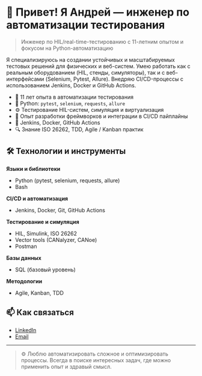 # 👋 Привет! Я Андрей — инженер по автоматизации тестирования

> Инженер по HIL/real-time-тестированию с 11-летним опытом и фокусом на Python-автоматизацию

Я специализируюсь на создании устойчивых и масштабируемых тестовых решений для физических и веб-систем. Умею работать как с реальным оборудованием (HIL, стенды, симуляторы), так и с веб-интерфейсами (Selenium, Pytest, Allure). Внедряю CI/CD-процессы с использованием Jenkins, Docker и GitHub Actions.

- 🧪 11 лет опыта в автоматизации тестирования
- 🐍 Python: `pytest`, `selenium`, `requests`, `allure`
- ⚙️ Тестирование HIL-систем, симуляция и виртуализация
- 🚀 Опыт разработки фреймворков и интеграции в CI/CD пайплайны
- 🔄 Jenkins, Docker, GitHub Actions
- 🔍 Знание ISO 26262, TDD, Agile / Kanban практик

## 🛠️ Технологии и инструменты

**Языки и библиотеки**
- Python (pytest, selenium, requests, allure)
- Bash

**CI/CD и автоматизация**
- Jenkins, Docker, Git, GitHub Actions

**Тестирование и симуляция**
- HIL, Simulink, ISO 26262
- Vector tools (CANalyzer, CANoe)
- Postman

**Базы данных**
- SQL (базовый уровень)

**Методологии**
- Agile, Kanban, TDD

## 📫 Как связаться

- [LinkedIn](https://www.linkedin.com/in/a-konovaloff/)
- [Email](https://www.linkedin.com/in/a-konovaloff/)

---

> ⚙️ Люблю автоматизировать сложное и оптимизировать процессы. Всегда в поиске интересных задач, где можно применить опыт и здравый смысл.
